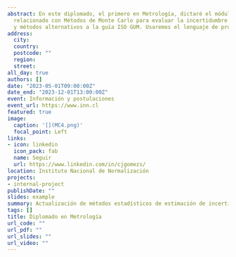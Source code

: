 ```yaml
---
abstract: En este diplomado, el primero en Metrología, dictaré el módulo 
  relacionado con Métodos de Monte Carlo para evaluar la incertidumbre de medición 
  y métodos alternativos a la guía ISO GUM. Usaremos el lenguaje de programación `R`.
address:
  city: 
  country: 
  postcode: ""
  region: 
  street:
all_day: true
authors: []
date: "2023-05-01T09:00:00Z"
date_end: "2023-12-01T13:00:00Z"
event: Información y postulaciones
event_url: https://www.inn.cl
featured: true
image:
  caption: '[](MC4.png)'
  focal_point: Left
links:
- icon: linkedin
  icon_pack: fab
  name: Seguir
  url: https://www.linkedin.com/in/cjgomezs/
location: Instituto Nacional de Normalización
projects:
- internal-project
publishDate: ""
slides: example
summary: Actualización de métodos estadísticos de estimación de incertidumbre de medición
tags: []
title: Diplomado en Metrología
url_code: ""
url_pdf: ""
url_slides: ""
url_video: ""
---
```






<!---
{{% callout note %}}
Click on the **Slides** button above to view the built-in slides feature.
{{% /callout %}}

Slides can be added in a few ways:

- **Create** slides using Wowchemy's [*Slides*](https://wowchemy.com/docs/managing-content/#create-slides) feature and link using `slides` parameter in the front matter of the talk file
- **Upload** an existing slide deck to `static/` and link using `url_slides` parameter in the front matter of the talk file
- **Embed** your slides (e.g. Google Slides) or presentation video on this page using [shortcodes](https://wowchemy.com/docs/writing-markdown-latex/).

Further event details, including [page elements](https://wowchemy.com/docs/writing-markdown-latex/) such as image galleries, can be added to the body of this page.
-->

